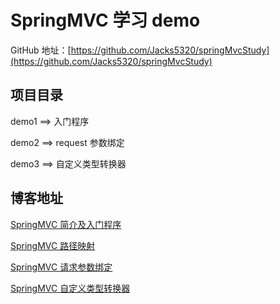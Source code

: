 # SpringMVC 学习 demo

GitHub 地址：[https://github.com/Jacks5320/springMvcStudy](https://github.com/Jacks5320/springMvcStudy)

## 项目目录

demo1 ==> 入门程序

demo2 ==> request 参数绑定

demo3 ==> 自定义类型转换器

## 博客地址

[SpringMVC 简介及入门程序](https://blog.csdn.net/qq_44713454/article/details/108135004)

[SpringMVC 路径映射](https://blog.csdn.net/qq_44713454/article/details/108145304)

[SpringMVC 请求参数绑定](https://blog.csdn.net/qq_44713454/article/details/108146365)

[SpringMVC 自定义类型转换器](https://blog.csdn.net/qq_44713454/article/details/108158345)


